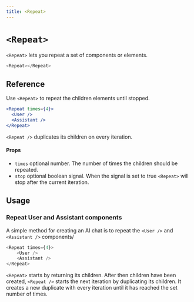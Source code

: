 ```yaml
---
title: <Repeat>
---
```


# `<Repeat>`

`<Repeat>` lets you repeat a set of components or elements.


```js
<Repeat></Repeat>
```

## Reference 

Use `<Repeat>` to repeat the children elements until stopped. 

```jsx
<Repeat times={4}>
  <User />
  <Assistant />
</Repeat>
```

`<Repeat />` duplicates its children on every iteration. 

#### Props 

* `times` optional number. The number of times the children should be repeated.
* `stop` optional boolean signal. When the signal is set to true `<Repeat>` will stop after the current iteration.

## Usage 

### Repeat User and Assistant components 

A simple method for creating an AI chat is to repeat the `<User />` and `<Assistant />` components/

```js
<Repeat times={4}>
    <User />
    <Assistant />
</Repeat>
```

`<Repeat>` starts by returning its children. After then children have been created, `<Repeat />` starts the next iteration by duplicating its children. It creates a new duplicate with every iteration until it has reached the set number of times. 


